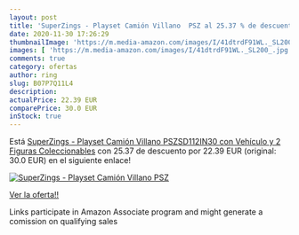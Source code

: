 ```yaml
---
layout: post
title: 'SuperZings - Playset Camión Villano  PSZ al 25.37 % de descuento'
date: 2020-11-30 17:26:29
thumbnailImage: 'https://m.media-amazon.com/images/I/41dtrdF91WL._SL200_.jpg'
images: [ 'https://m.media-amazon.com/images/I/41dtrdF91WL._SL200_.jpg' ]
comments: true
category: ofertas
author: ring
slug: B07P7Q11L4
description:
actualPrice: 22.39 EUR
comparePrice: 30.0 EUR
inStock: true
---
```


Está [SuperZings - Playset Camión Villano  PSZSD112IN30  con Vehículo y 2 Figuras Coleccionables](https://www.amazon.es/dp/B07P7Q11L4/?tag=tolees-21) con 25.37 de descuento por 22.39 EUR (original: 30.0 EUR) en el siguiente enlace!

[![SuperZings - Playset Camión Villano  PSZ](https://m.media-amazon.com/images/I/41dtrdF91WL._SL200_.jpg)](https://www.amazon.es/dp/B07P7Q11L4/?tag=tolees-21)

[Ver la oferta!!](https://www.amazon.es/dp/B07P7Q11L4/?tag=tolees-21)

Links participate in Amazon Associate program and might generate a comission on qualifying sales


